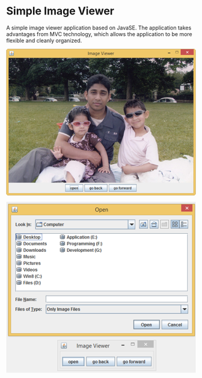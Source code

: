 # Simple Image Viewer
A simple image viewer application based on JavaSE. The application takes advantages from MVC technology, which allows the application to be more flexible and cleanly organized.

![Alt text](resources/ImageViewer.png "Image Viewer")

![Alt text](resources/FileChooser.png "File Chooser")

